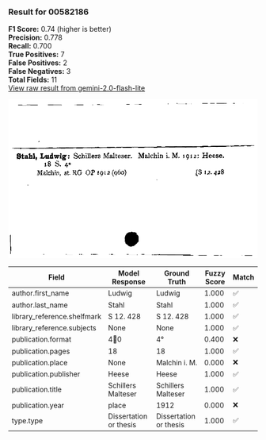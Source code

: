 ### Result for 00582186
**F1 Score:** 0.74 (higher is better)<br>**Precision:** 0.778<br>**Recall:** 0.700<br>**True Positives:** 7<br>**False Positives:** 2<br>**False Negatives:** 3<br>**Total Fields:** 11<br>[View raw result from gemini-2.0-flash-lite](https://github.com/RISE-UNIBAS/humanities_data_benchmark/blob/main/results/2025-10-01/T0152/request_T0152_00582186.json)

<img src="https://github.com/RISE-UNIBAS/humanities_data_benchmark/blob/main/benchmarks/zettelkatalog/images/00582186.jpg?raw=true" alt="00582186" width="600px">

| Field | Model Response | Ground Truth | Fuzzy Score | Match |
|-------|----------------|--------------|-------------|-------|
| author.first_name | Ludwig | Ludwig | 1.000 | ✅ |
| author.last_name | Stahl | Stahl | 1.000 | ✅ |
| library_reference.shelfmark | S 12. 428 | S 12. 428 | 1.000 | ✅ |
| library_reference.subjects | None | None | 1.000 | ✅ |
| publication.format | 40 | 4° | 0.400 | ❌ |
| publication.pages | 18 | 18 | 1.000 | ✅ |
| publication.place | None | Malchin i. M. | 0.000 | ❌ |
| publication.publisher | Heese | Heese | 1.000 | ✅ |
| publication.title | Schillers Malteser | Schillers Malteser | 1.000 | ✅ |
| publication.year | place | 1912 | 0.000 | ❌ |
| type.type | Dissertation or thesis | Dissertation or thesis | 1.000 | ✅ |
